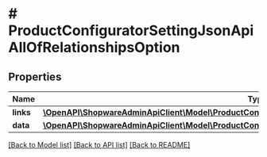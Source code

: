 # # ProductConfiguratorSettingJsonApiAllOfRelationshipsOption

## Properties

Name | Type | Description | Notes
------------ | ------------- | ------------- | -------------
**links** | [**\OpenAPI\ShopwareAdminApiClient\Model\ProductConfiguratorSettingJsonApiAllOfRelationshipsOptionLinks**](ProductConfiguratorSettingJsonApiAllOfRelationshipsOptionLinks.md) |  | [optional]
**data** | [**\OpenAPI\ShopwareAdminApiClient\Model\ProductConfiguratorSettingJsonApiAllOfRelationshipsOptionData**](ProductConfiguratorSettingJsonApiAllOfRelationshipsOptionData.md) |  | [optional]

[[Back to Model list]](../../README.md#models) [[Back to API list]](../../README.md#endpoints) [[Back to README]](../../README.md)
